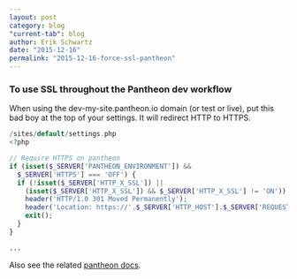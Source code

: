 ```yaml
---
layout: post
category: blog
"current-tab": blog
author: Erik Schwartz
date: "2015-12-16"
permalink: "2015-12-16-force-ssl-pantheon"
---
```


### To use SSL throughout the Pantheon dev workflow

When using the dev-my-site.pantheon.io domain (or test or live), put this bad boy at the top of your settings. It will redirect HTTP to HTTPS.

```php
/sites/default/settings.php
<?php

// Require HTTPS on pantheon
if (isset($_SERVER['PANTHEON_ENVIRONMENT']) &&
  $_SERVER['HTTPS'] === 'OFF') {
  if (!isset($_SERVER['HTTP_X_SSL']) ||
    (isset($_SERVER['HTTP_X_SSL']) && $_SERVER['HTTP_X_SSL'] != 'ON')) {
    header('HTTP/1.0 301 Moved Permanently');
    header('Location: https://'.$_SERVER['HTTP_HOST'].$_SERVER['REQUEST_URI']);
    exit();
  }
}

...
```

Also see the related [pantheon docs](https://pantheon.io/docs/articles/sites/domains/adding-a-ssl-certificate-for-secure-https-communication/).

